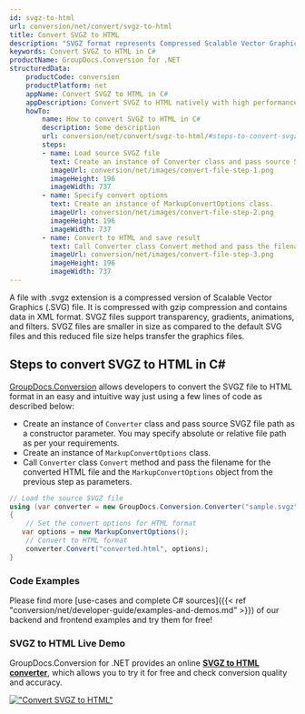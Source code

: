 ```yaml
---
id: svgz-to-html
url: conversion/net/convert/svgz-to-html
title: Convert SVGZ to HTML
description: "SVGZ format represents Compressed Scalable Vector Graphics File with .svgz extension. Learn how to convert SVGZ to HTML file programmatically in C# language using GroupDocs.Conversion for .NET library."
keywords: Convert SVGZ to HTML in C#
productName: GroupDocs.Conversion for .NET
structuredData:
    productCode: conversion
    productPlatform: net
    appName: Convert SVGZ to HTML in C#
    appDescription: Convert SVGZ to HTML natively with high performance using C# language and server side GroupDocs.Conversion for .NET APIs, without the use of any software like Microsoft or Open Office.
    howTo:
        name: How to convert SVGZ to HTML in C# 
        description: Some description
        url: conversion/net/convert/svgz-to-html/#steps-to-convert-svgz-to-html-in-c
        steps:
        - name: Load source SVGZ file 
          text: Create an instance of Converter class and pass source SVGZ file path as a constructor parameter. You may specify absolute or relative file path as per your requirements. 
          imageUrl: conversion/net/images/convert-file-step-1.png
          imageHeight: 196
          imageWidth: 737
        - name: Specify convert options 
          text: Create an instance of MarkupConvertOptions class.
          imageUrl: conversion/net/images/convert-file-step-2.png
          imageHeight: 196
          imageWidth: 737
        - name: Convert to HTML and save result 
          text: Call Converter class Convert method and pass the filename for the converted HTML file and the MarkupConvertOptions object from the previous step as parameters.
          imageUrl: conversion/net/images/convert-file-step-3.png
          imageHeight: 196
          imageWidth: 737
---
```


A file with .svgz extension is a compressed version of Scalable Vector Graphics (.SVG) file. It is compressed with gzip compression and contains data in XML format. SVGZ files support transparency, gradients, animations, and filters. SVGZ files are smaller in size as compared to the default SVG files and this reduced file size helps transfer the graphics files.

## Steps to convert SVGZ to HTML in C#

[GroupDocs.Conversion](https://products.groupdocs.com/conversion/net) allows developers to convert the SVGZ file to HTML format in an easy and intuitive way just using a few lines of code as described below:

* Create an instance of `Converter` class and pass source SVGZ file path as a constructor parameter. You may specify absolute or relative file path as per your requirements. 
* Create an instance of `MarkupConvertOptions` class.
* Call `Converter` class `Convert` method and pass the filename for the converted HTML file and the `MarkupConvertOptions` object from the previous step as parameters.

```csharp
// Load the source SVGZ file
using (var converter = new GroupDocs.Conversion.Converter("sample.svgz"))
{
    // Set the convert options for HTML format
   var options = new MarkupConvertOptions();
    // Convert to HTML format
    converter.Convert("converted.html", options);
}
```

### Code Examples

Please find more [use-cases and complete C# sources]({{< ref "conversion/net/developer-guide/examples-and-demos.md" >}}) of our backend and frontend examples and try them for free!

### SVGZ to HTML Live Demo

GroupDocs.Conversion for .NET provides an online [**SVGZ to HTML converter**](https://products.groupdocs.app/conversion/svgz-to-html), which allows you to try it for free and check conversion quality and accuracy.

[!["Convert SVGZ to HTML"](conversion/net/images/convert-to-html/convert-svgz-to-html.png)](https://products.groupdocs.app/conversion/svgz-to-html)